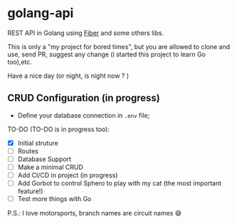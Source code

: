 # golang-api
REST API in Golang using [Fiber](https://github.com/gofiber/fiber) and some others libs.

This is only a "my project for bored times", but you are allowed to clone and use, send PR, suggest any change (i started this project to learn Go too),etc.

Have a nice day (or night, is night now ? )

## CRUD Configuration (in progress)
- Define your database connection in `.env` file;


TO-DO (TO-DO is in progress too):

- [x] Initial struture
- [ ] Routes
- [ ] Database Support
- [ ] Make a minimal CRUD
- [ ] Add CI/CD in project (in progress)
- [ ] Add Gorbot to control Sphero to play with my cat (the most important feature!)
- [ ] Test more things with Go

P.S.: I love motorsports, branch names are circuit names :sweat_smile: